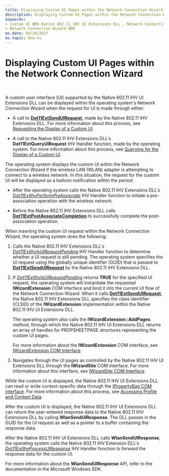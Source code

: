 ```yaml
---
title: Displaying Custom UI Pages within the Network Connection Wizard
description: Displaying Custom UI Pages within the Network Connection Wizard
keywords:
- custom UI WDK Native 802.11 IHV UI Extensions DLL , Network Connection Wizard
- Network Connection Wizard WDK
ms.date: 04/20/2017
ms.topic: how-to
---
```


# Displaying Custom UI Pages within the Network Connection Wizard




 

A custom user interface (UI) supported by the Native 802.11 IHV UI Extensions DLL can be displayed within the operating system's Network Connection Wizard when the request for UI is made through either:

-   A call to [**Dot11ExtSendUIRequest**](/windows-hardware/drivers/ddi/wlanihv/nc-wlanihv-dot11ext_send_ui_request), made by the Native 802.11 IHV Extensions DLL. For more information about this process, see [Requesting the Display of a Custom UI](requesting-the-display-of-a-custom-ui.md).

-   A call to the Native 802.11 IHV Extensions DLL's **Dot11ExtQueryUIRequest** IHV Handler function, made by the operating system. For more information about this process, see [Querying for the Display of a Custom UI](querying-for-the-display-of-a-custom-ui.md).

The operating system displays the custom UI within the Network Connection Wizard if the wireless LAN (WLAN) adapter is attempting to connect to a wireless network. In this situation, the request for the custom UI will be displayed as a balloon notification within the period:

-   After the operating system calls the Native 802.11 IHV Extensions DLL's [*Dot11ExtIhvPerformPreAssociate*](/windows-hardware/drivers/ddi/wlanihv/nc-wlanihv-dot11extihv_perform_pre_associate) IHV Handler function to initiate a pre-association operation with the wireless network.

-   Before the Native 802.11 IHV Extensions DLL calls [**Dot11ExtPostAssociateCompletion**](/windows-hardware/drivers/ddi/wlanihv/nc-wlanihv-dot11ext_post_associate_completion) to successfully complete the post-association operation.

When inserting the custom UI request within the Network Connection Wizard, the operating system does the following:

1.  Calls the Native 802.11 IHV Extensions DLL's [*Dot11ExtIhvIsUIRequestPending*](/windows-hardware/drivers/ddi/wlanihv/nc-wlanihv-dot11extihv_is_ui_request_pending) IHV Handler function to determine whether a UI request is still pending. The operating system specifies the UI request using the globally unique identifier (GUID) that is passed to [**Dot11ExtSendUIRequest**](/windows-hardware/drivers/ddi/wlanihv/nc-wlanihv-dot11ext_send_ui_request) by the Native 802.11 IHV Extensions DLL.

2.  If [*Dot11ExtIhvIsUIRequestPending*](/windows-hardware/drivers/ddi/wlanihv/nc-wlanihv-dot11extihv_is_ui_request_pending) returns **TRUE** for the specified UI request, the operating system will instantiate the requested **IWizardExtension** COM interface and bind it into the current UI flow of the Network Connection Wizard. When it calls [**Dot11ExtSendUIRequest**](/windows-hardware/drivers/ddi/wlanihv/nc-wlanihv-dot11ext_send_ui_request), the Native 802.11 IHV Extensions DLL specifies the class identifier (CLSID) of the **IWizardExtension** implementation within the Native 802.11 IHV UI Extensions DLL.

    The operating system also calls the **IWizardExtension::AddPages** method, through which the Native 802.11 IHV UI Extensions DLL returns an array of handles for PROPSHEETPAGE structures representing the custom UI pages.

    For more information about the **IWizardExtension** COM interface, see [IWizardExtension COM Interface](/windows/win32/api/shobjidl/nn-shobjidl-iwizardextension).

3.  Navigates through the UI pages as controlled by the Native 802.11 IHV UI Extensions DLL through the **IWizardSite** COM interface. For more information about this interface, see [IWizardSite COM Interface](/windows/win32/api/shobjidl/nn-shobjidl-iwizardsite).

While the custom UI is displayed, the Native 802.11 IHV UI Extensions DLL can read or write context-specific data through the [IPropertyBag COM interface](/previous-versions/windows/internet-explorer/ie-developer/platform-apis/aa768196(v=vs.85)). For more information about this process, see [Accessing Profile and Context Data](accessing-profile-and-context-data.md).

After the custom UI is displayed, the Native 802.11 IHV UI Extensions DLL can return the user-entered response data to the Native 802.11 IHV Extensions DLL by calling **WlanSendUIResponse**. The DLL passes in the GUID for the UI request as well as a pointer to a buffer containing the response data.

After the Native 802.11 IHV UI Extensions DLL calls **WlanSendUIResponse**, the operating system calls the Native 802.11 IHV Extension DLL's [*Dot11ExtIhvProcessUIResponse*](/windows-hardware/drivers/ddi/wlanihv/nc-wlanihv-dot11extihv_process_ui_response) IHV Handler function to forward the response data for the custom UI.

For more information about the **WlanSendUIResponse** API, refer to the documentation in the Microsoft Windows SDK.

 

 
